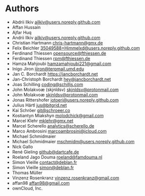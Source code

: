 <!--
  - SPDX-FileCopyrightText: 2024 Nextcloud GmbH and Nextcloud contributors
  - SPDX-License-Identifier: AGPL-3.0-only
-->

# Authors

- Abdrii Ilkiv <ailkiv@users.noreply.github.com>
- Affan Hussain
- Ajfar Huq
- Andrii Ilkiv <ailkiv@users.noreply.github.com>
- Christian Hartmann <chris-hartmann@gmx.de>
- Felix Beichler <35049588+Himmelxd@users.noreply.github.com>
- Ferdinand Thiessen <opensource@fthiessen.de>
- Ferdinand Thiessen <rpm@fthiessen.de>
- Hamza Mahjoubi <hamzamahjoubi221@gmail.com>
- Inigo Jiron <ijiron@terpmail.umd.edu>
- Jan C. Borchardt https://jancborchardt.net
- Jan-Christoph Borchardt <hey@jancborchardt.net>
- Joas Schilling <coding@schilljs.com>
- John Molakvoæ (skjnldsv) <skjnldsv@protonmail.com>
- John Molakvoæ <skjnldsv@protonmail.com>
- Jonas Rittershofer <jotoeri@users.noreply.github.com>
- Julius Härtl <jus@bitgrid.net>
- Kai Schröer <git@schroeer.co>
- Kostiantyn Miakshyn <molodchick@gmail.com>
- Marcel Klehr <mklehr@gmx.net>
- Marcel Scherello <analytics@scherello.de>
- Marco Ambrosini <marcoambrosini@icloud.com>
- Michael Schmidmaier
- Michael Schmidmaier <mschmidm@users.noreply.github.com>
- Nick Gallo
- René Gieling <github@dartcafe.de>
- Roeland Jago Douma <roeland@famdouma.nl>
- Simon Vieille <contact@deblan.fr>
- Simon Vieille <simon@deblan.fr>
- Thomas Müller
- Vinzenz Rosenkranz <vinzenz.rosenkranz@gmail.com>
- affan98 <affan98@gmail.com>
- ownCloud, Inc.
